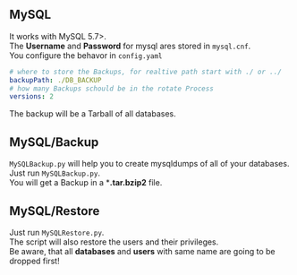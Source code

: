 ## MySQL
It works with MySQL 5.7>.  
The **Username** and **Password** for mysql ares stored in `mysql.cnf`.    
You configure the behavor in `config.yaml`
```yaml
# where to store the Backups, for realtive path start with ./ or ../
backupPath: ./DB_BACKUP
# how many Backups schould be in the rotate Process
versions: 2
```
The backup will be a Tarball of all databases.

## MySQL/Backup
`MySQLBackup.py` will help you to create mysqldumps of all of your databases.  
Just run `MySQLBackup.py`.  
You will get a Backup in a ***.tar.bzip2** file.

## MySQL/Restore
Just run `MySQLRestore.py`.  
The script will also restore the users and their privileges.  
Be aware, that all **databases** and **users** with same name are going to be dropped first!
